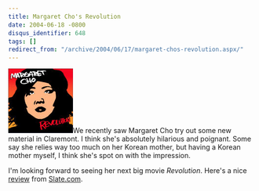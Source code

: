 ```yaml
---
title: Margaret Cho's Revolution
date: 2004-06-18 -0800
disqus_identifier: 648
tags: []
redirect_from: "/archive/2004/06/17/margaret-chos-revolution.aspx/"
---
```


![Margaret Cho Revolution](/images/Margaret.jpg)We recently saw Margaret
Cho try out some new material in Claremont. I think she's absolutely
hilarious and poignant. Some say she relies way too much on her Korean
mother, but having a Korean mother myself, I think she's spot on with
the impression.

I'm looking forward to seeing her next big movie *Revolution*. Here's a
nice [review](http://slate.msn.com/id/2102645/fr/rss/) from
[Slate.com](http://slate.msn.com/).

